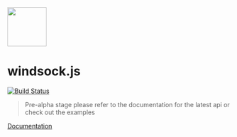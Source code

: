 <img width="88" src="https://raw.githubusercontent.com/bsawyer/windsock-artwork/master/windsock_2x.png">

# windsock.js

[![Build Status](https://travis-ci.org/bsawyer/windsock.svg)](https://travis-ci.org/bsawyer/windsock)

> Pre-alpha stage please refer to the documentation for the latest api or check out the examples

[Documentation](http://bsawyer.github.io/windsock/)
